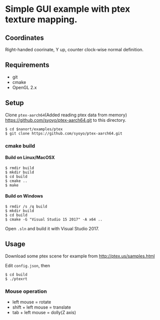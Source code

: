 # Simple GUI example with ptex texture mapping.

## Coordinates

Right-handed coorinate, Y up, counter clock-wise normal definition.

## Requirements

* git
* cmake
* OpenGL 2.x

## Setup

Clone `ptex-aarch64`(Added reading ptex data from memory) https://github.com/syoyo/ptex-aarch64.git to this directory.

```
$ cd $nanort/examples/ptex
$ git clone https://github.com/syoyo/ptex-aarch64.git
```

### cmake build

#### Build on Linux/MacOSX

```
$ rmdir build
$ mkdir build
$ cd build
$ cmake ..
$ make
```

#### Build on Windows

```
$ rmdir /s /q build
$ mkdir build
$ cd build
$ cmake -G "Visual Studio 15 2017" -A x64 ..
```

Open `.sln` and build it with Visual Studio 2017.

## Usage

Download some ptex scene for example from http://ptex.us/samples.html

Edit `config.json`, then

```
$ cd build
$ ./ptexrt
```

### Mouse operation

* left mouse = rotate
* shift + left mouse = translate
* tab + left mouse = dolly(Z axis)

